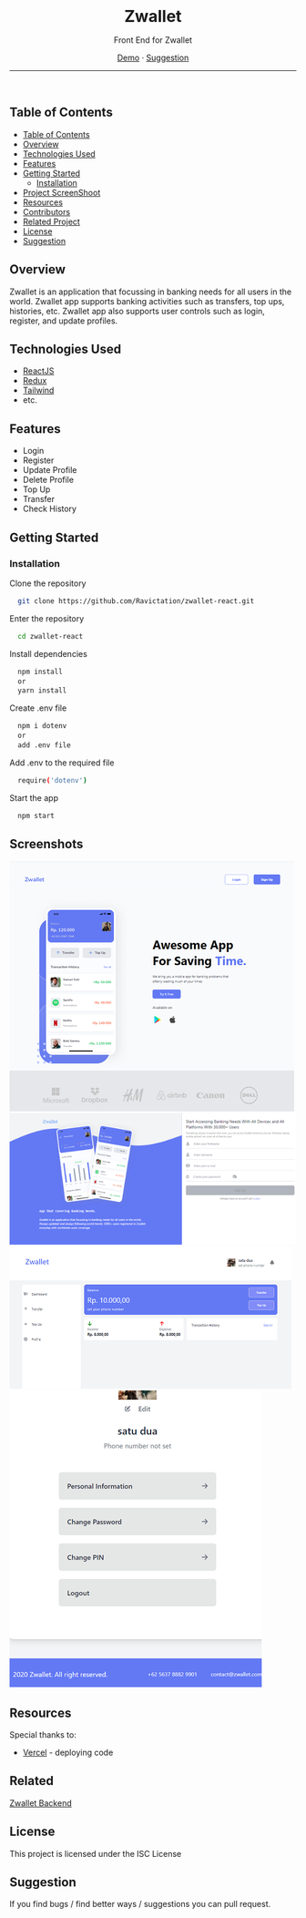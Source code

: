 
<div align='center' style="text-align: center;">

<h1 style="border:0;margin:1rem">Zwallet</h1>

Front End for Zwallet

[Demo](https://zwallet-fe-five.vercel.app/) · [Suggestion](mailto:yunus.shevcenko@gmail.com)

<hr>
<br>

</div>

## Table of Contents

- [Table of Contents](#table-of-contents)
- [Overview](#overview)
- [Technologies Used](#technologies-used)
- [Features](#features)
- [Getting Started](#getting-started)
  - [Installation](#installation)
- [Project ScreenShoot](#project-screenshots)
- [Resources](#resources)
- [Contributors](#contributors)
- [Related Project](#related-project)
- [License](#license)
- [Suggestion](#suggestion)


## Overview

Zwallet is an application that focussing in banking needs for all users
in the world. Zwallet app supports banking activities such as transfers, top ups, histories, etc. Zwallet app also supports user controls such as login, register, and update profiles.


## Technologies Used

- [ReactJS](https://legacy.reactjs.org/docs/getting-started.html)
- [Redux](https://redux-toolkit.js.org)
- [Tailwind](https://tailwindcss.com/)
- etc.


## Features

- Login
- Register
- Update Profile
- Delete Profile
- Top Up
- Transfer
- Check History


## Getting Started

### Installation

Clone the repository

```bash
  git clone https://github.com/Ravictation/zwallet-react.git
```

Enter the repository

```bash
  cd zwallet-react
```

Install dependencies

```bash
  npm install
  or
  yarn install
```

Create .env file

```bash
  npm i dotenv
  or
  add .env file
```

Add .env to the required file

```bash
  require('dotenv')
```

Start the app

```bash
  npm start
```

    
## Screenshots
![App Screenshot](https://github.com/Ravictation/zwallet-react/blob/development/src/assets/zwa1.png?raw=true)
![App Screenshot](https://github.com/Ravictation/zwallet-react/blob/development/src/assets/zwa2.png?raw=true)
![App Screenshot](https://github.com/Ravictation/zwallet-react/blob/development/src/assets/zwa3.png?raw=true)
![App Screenshot](https://github.com/Ravictation/zwallet-react/blob/development/src/assets/zwa4.png?raw=true)


## Resources

Special thanks to:

- [Vercel](https://vercel.com) - deploying code


## Related

[Zwallet Backend](https://github.com/ninja1cak/zwallet-be/tree/master)


## License

This project is licensed under the ISC License


## Suggestion

If you find bugs / find better ways / suggestions you can pull request.